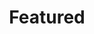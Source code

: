 ---
title:       Featured
description: Featured
permalink:   /featured
layout:      default
sections:    [list-all]
card:        card-2
---